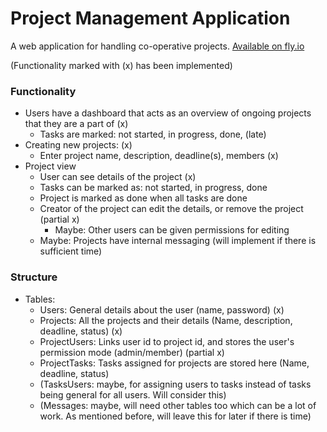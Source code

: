 # Project Management Application

A web application for handling co-operative projects.
[Available on fly.io](tsoha-project-management-app.fly.dev)

(Functionality marked with (x) has been implemented)

### Functionality

- Users have a dashboard that acts as an overview of ongoing projects that they are a part of (x)
  - Tasks are marked: not started, in progress, done, (late)
- Creating new projects: (x)
  - Enter project name, description, deadline(s), members (x)
- Project view
  - User can see details of the project (x)
  - Tasks can be marked as: not started, in progress, done
  - Project is marked as done when all tasks are done
  - Creator of the project can edit the details, or remove the project (partial x)
    - Maybe: Other users can be given permissions for editing
  - Maybe: Projects have internal messaging (will implement if there is sufficient time)

### Structure

- Tables:
  - Users: General details about the user (name, password) (x)
  - Projects: All the projects and their details (Name, description, deadline, status) (x)
  - ProjectUsers: Links user id to project id, and stores the user's permission mode (admin/member) (partial x)
  - ProjectTasks: Tasks assigned for projects are stored here (Name, deadline, status)
  - (TasksUsers: maybe, for assigning users to tasks instead of tasks being general for all users. Will consider this)
  - (Messages: maybe, will need other tables too which can be a lot of work. As mentioned before, will leave this for later if there is time)
